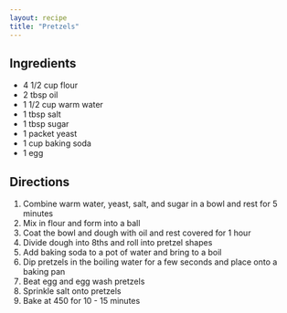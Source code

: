```yaml
---
layout: recipe
title: "Pretzels"
---
```


## Ingredients

- 4 1/2 cup flour
- 2 tbsp oil
- 1 1/2 cup warm water
- 1 tbsp salt
- 1 tbsp sugar
- 1 packet yeast
- 1 cup baking soda
- 1 egg

## Directions

1. Combine warm water, yeast, salt, and sugar in a bowl and rest for 5 minutes
2. Mix in flour and form into a ball
3. Coat the bowl and dough with oil and rest covered for 1 hour
4. Divide dough into 8ths and roll into pretzel shapes
5. Add baking soda to a pot of water and bring to a boil
6. Dip pretzels in the boiling water for a few seconds and place onto a baking pan
7. Beat egg and egg wash pretzels
8. Sprinkle salt onto pretzels
9. Bake at 450 for 10 - 15 minutes
